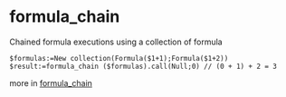 # formula_chain

Chained formula executions using a collection of formula

```4d
$formulas:=New collection(Formula($1+1);Formula($1+2))
$result:=formula_chain ($formulas).call(Null;0) // (0 + 1) + 2 = 3
```

more in [formula_chain](Documentation/Methods/formula_chain.md)
